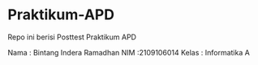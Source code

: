 # Praktikum-APD
Repo ini berisi Posttest Praktikum APD

Nama  : Bintang Indera Ramadhan
NIM   :2109106014
Kelas : Informatika A
